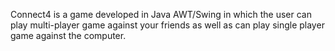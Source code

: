 Connect4 is a game  developed in Java AWT/Swing in which the user can play multi-player game against your friends as well as can play single player game against the computer.

